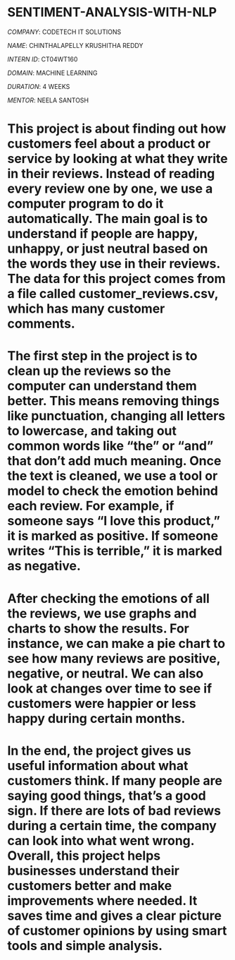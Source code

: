 # SENTIMENT-ANALYSIS-WITH-NLP

*COMPANY*: CODETECH IT SOLUTIONS

*NAME*: CHINTHALAPELLY KRUSHITHA REDDY

*INTERN ID*: CT04WT160

*DOMAIN*: MACHINE LEARNING 

*DURATION*: 4 WEEKS

*MENTOR*: NEELA SANTOSH

# This project is about finding out how customers feel about a product or service by looking at what they write in their reviews. Instead of reading every review one by one, we use a computer program to do it automatically. The main goal is to understand if people are happy, unhappy, or just neutral based on the words they use in their reviews. The data for this project comes from a file called customer_reviews.csv, which has many customer comments.

# The first step in the project is to clean up the reviews so the computer can understand them better. This means removing things like punctuation, changing all letters to lowercase, and taking out common words like “the” or “and” that don’t add much meaning. Once the text is cleaned, we use a tool or model to check the emotion behind each review. For example, if someone says “I love this product,” it is marked as positive. If someone writes “This is terrible,” it is marked as negative.

# After checking the emotions of all the reviews, we use graphs and charts to show the results. For instance, we can make a pie chart to see how many reviews are positive, negative, or neutral. We can also look at changes over time to see if customers were happier or less happy during certain months.

# In the end, the project gives us useful information about what customers think. If many people are saying good things, that’s a good sign. If there are lots of bad reviews during a certain time, the company can look into what went wrong. Overall, this project helps businesses understand their customers better and make improvements where needed. It saves time and gives a clear picture of customer opinions by using smart tools and simple analysis.
